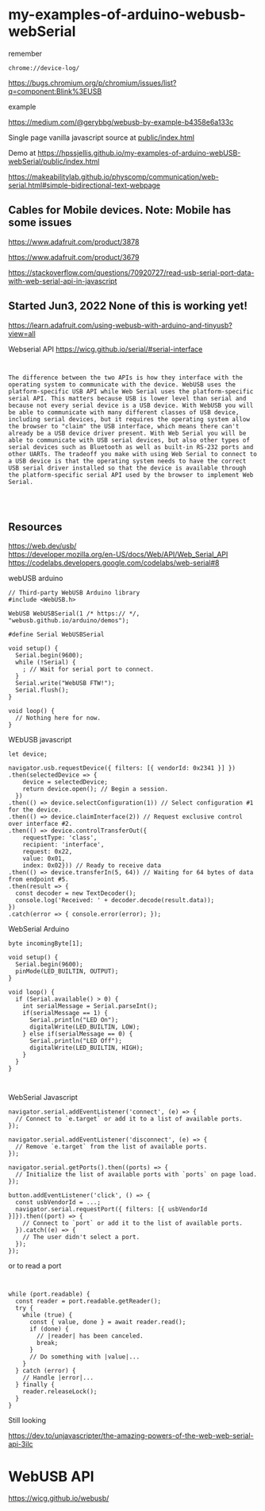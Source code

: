 # my-examples-of-arduino-webusb-webSerial


remember

```chrome://device-log/```



https://bugs.chromium.org/p/chromium/issues/list?q=component:Blink%3EUSB



example

https://medium.com/@gerybbg/webusb-by-example-b4358e6a133c



Single page vanilla javascript source at [public/index.html](public/index.html)


Demo at   https://hpssjellis.github.io/my-examples-of-arduino-webUSB-webSerial/public/index.html


https://makeabilitylab.github.io/physcomp/communication/web-serial.html#simple-bidirectional-text-webpage



## Cables for Mobile devices. Note: Mobile has some issues

https://www.adafruit.com/product/3878

https://www.adafruit.com/product/3679

https://stackoverflow.com/questions/70920727/read-usb-serial-port-data-with-web-serial-api-in-javascript


## Started Jun3, 2022 None of this is working yet!



https://learn.adafruit.com/using-webusb-with-arduino-and-tinyusb?view=all


Webserial API  https://wicg.github.io/serial/#serial-interface

```


The difference between the two APIs is how they interface with the operating system to communicate with the device. WebUSB uses the platform-specific USB API while Web Serial uses the platform-specific serial API. This matters because USB is lower level than serial and because not every serial device is a USB device. With WebUSB you will be able to communicate with many different classes of USB device, including serial devices, but it requires the operating system allow the browser to "claim" the USB interface, which means there can't already be a USB device driver present. With Web Serial you will be able to communicate with USB serial devices, but also other types of serial devices such as Bluetooth as well as built-in RS-232 ports and other UARTs. The tradeoff you make with using Web Serial to connect to a USB device is that the operating system needs to have the correct USB serial driver installed so that the device is available through the platform-specific serial API used by the browser to implement Web Serial.




```






## Resources

https://web.dev/usb/  
https://developer.mozilla.org/en-US/docs/Web/API/Web_Serial_API  
https://codelabs.developers.google.com/codelabs/web-serial#8  




webUSB arduino

```
// Third-party WebUSB Arduino library
#include <WebUSB.h>

WebUSB WebUSBSerial(1 /* https:// */, "webusb.github.io/arduino/demos");

#define Serial WebUSBSerial

void setup() {
  Serial.begin(9600);
  while (!Serial) {
    ; // Wait for serial port to connect.
  }
  Serial.write("WebUSB FTW!");
  Serial.flush();
}

void loop() {
  // Nothing here for now.
}

```

WEbUSB javascript

```
let device;

navigator.usb.requestDevice({ filters: [{ vendorId: 0x2341 }] })
.then(selectedDevice => {
    device = selectedDevice;
    return device.open(); // Begin a session.
  })
.then(() => device.selectConfiguration(1)) // Select configuration #1 for the device.
.then(() => device.claimInterface(2)) // Request exclusive control over interface #2.
.then(() => device.controlTransferOut({
    requestType: 'class',
    recipient: 'interface',
    request: 0x22,
    value: 0x01,
    index: 0x02})) // Ready to receive data
.then(() => device.transferIn(5, 64)) // Waiting for 64 bytes of data from endpoint #5.
.then(result => {
  const decoder = new TextDecoder();
  console.log('Received: ' + decoder.decode(result.data));
})
.catch(error => { console.error(error); });

```




WebSerial Arduino

```
byte incomingByte[1];

void setup() {
  Serial.begin(9600);
  pinMode(LED_BUILTIN, OUTPUT);
}

void loop() {
  if (Serial.available() > 0) {
    int serialMessage = Serial.parseInt();
    if(serialMessage == 1) {
      Serial.println("LED On");
      digitalWrite(LED_BUILTIN, LOW);
    } else if(serialMessage == 0) {
      Serial.println("LED Off");
      digitalWrite(LED_BUILTIN, HIGH);
    }
  }
}

  

```



WebSerial Javascript 

```
navigator.serial.addEventListener('connect', (e) => {
  // Connect to `e.target` or add it to a list of available ports.
});

navigator.serial.addEventListener('disconnect', (e) => {
  // Remove `e.target` from the list of available ports.
});

navigator.serial.getPorts().then((ports) => {
  // Initialize the list of available ports with `ports` on page load.
});

button.addEventListener('click', () => {
  const usbVendorId = ...;
  navigator.serial.requestPort({ filters: [{ usbVendorId }]}).then((port) => {
    // Connect to `port` or add it to the list of available ports.
  }).catch((e) => {
    // The user didn't select a port.
  });
});

```


or to read a port

```


while (port.readable) {
  const reader = port.readable.getReader();
  try {
    while (true) {
      const { value, done } = await reader.read();
      if (done) {
        // |reader| has been canceled.
        break;
      }
      // Do something with |value|...
    }
  } catch (error) {
    // Handle |error|...
  } finally {
    reader.releaseLock();
  }
}

```

Still looking

https://dev.to/unjavascripter/the-amazing-powers-of-the-web-web-serial-api-3ilc







# WebUSB  API

https://wicg.github.io/webusb/




